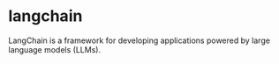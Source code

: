 # langchain

LangChain is a framework for developing applications powered by large language models (LLMs).